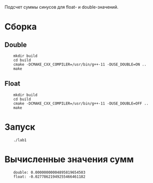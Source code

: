 Подсчет суммы синусов для float- и double-значений.

# Сборка

## Double

```
    mkdir build
    cd build
    cmake -DCMAKE_CXX_COMPILER=/usr/bin/g++-11 -DUSE_DOUBLE=ON ..
    make
```

## Float

```
    mkdir build
    cd build
    cmake -DCMAKE_CXX_COMPILER=/usr/bin/g++-11 -DUSE_DOUBLE=OFF ..
    make
```

# Запуск

```
    ./lab1
```

# Вычисленные значения сумм

```
    double: 0.00000000004895819654503
    float: -0.02778621949255466461182
```